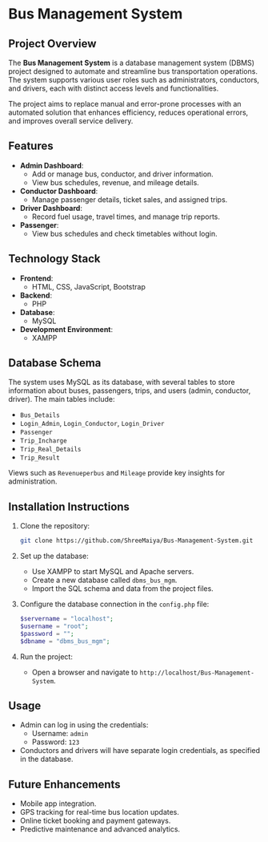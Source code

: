 # Bus Management System

## Project Overview
The **Bus Management System** is a database management system (DBMS) project designed to automate and streamline bus transportation operations. The system supports various user roles such as administrators, conductors, and drivers, each with distinct access levels and functionalities.

The project aims to replace manual and error-prone processes with an automated solution that enhances efficiency, reduces operational errors, and improves overall service delivery.

## Features
- **Admin Dashboard**: 
  - Add or manage bus, conductor, and driver information.
  - View bus schedules, revenue, and mileage details.
- **Conductor Dashboard**:
  - Manage passenger details, ticket sales, and assigned trips.
- **Driver Dashboard**:
  - Record fuel usage, travel times, and manage trip reports.
- **Passenger**:
  - View bus schedules and check timetables without login.

## Technology Stack
- **Frontend**:
  - HTML, CSS, JavaScript, Bootstrap
- **Backend**:
  - PHP
- **Database**:
  - MySQL
- **Development Environment**:
  - XAMPP

## Database Schema
The system uses MySQL as its database, with several tables to store information about buses, passengers, trips, and users (admin, conductor, driver). The main tables include:
- `Bus_Details`
- `Login_Admin`, `Login_Conductor`, `Login_Driver`
- `Passenger`
- `Trip_Incharge`
- `Trip_Real_Details`
- `Trip_Result`

Views such as `Revenueperbus` and `Mileage` provide key insights for administration.

## Installation Instructions
1. Clone the repository:
   ```bash
   git clone https://github.com/ShreeMaiya/Bus-Management-System.git
   ```

2. Set up the database:
   - Use XAMPP to start MySQL and Apache servers.
   - Create a new database called `dbms_bus_mgm`.
   - Import the SQL schema and data from the project files.

3. Configure the database connection in the `config.php` file:
   ```php
   $servername = "localhost";
   $username = "root";
   $password = "";
   $dbname = "dbms_bus_mgm";
   ```

4. Run the project:
   - Open a browser and navigate to `http://localhost/Bus-Management-System`.

## Usage
- Admin can log in using the credentials:
  - Username: `admin`
  - Password: `123`
- Conductors and drivers will have separate login credentials, as specified in the database.

## Future Enhancements
- Mobile app integration.
- GPS tracking for real-time bus location updates.
- Online ticket booking and payment gateways.
- Predictive maintenance and advanced analytics.

